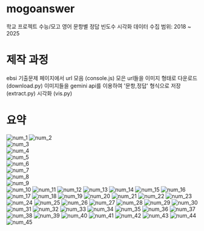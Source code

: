 # mogoanswer
학교 프로젝트
수능/모고 영어 문항별 정답 빈도수 시각화
데이터 수집 범위: 2018 ~ 2025

# 제작 과정
ebsi 기출문제 페이지에서 url 모음 (console.js)
모은 url들을 이미지 형태로 다운로드 (download.py)
이미지들을 gemini api를 이용하여 '문항,정답' 형식으로 저장 (extract.py)
시각화 (vis.py)

# 요약
![num_1](https://github.com/minubyte/mogoanswer/blob/main/ans/vis/num_1.png)
![num_2](https://github.com/minubyte/mogoanswer/blob/main/ans/vis/num_2.png)  
![num_3](https://github.com/minubyte/mogoanswer/blob/main/ans/vis/num_3.png)  
![num_4](https://github.com/minubyte/mogoanswer/blob/main/ans/vis/num_4.png)  
![num_5](https://github.com/minubyte/mogoanswer/blob/main/ans/vis/num_5.png)  
![num_6](https://github.com/minubyte/mogoanswer/blob/main/ans/vis/num_6.png)  
![num_7](https://github.com/minubyte/mogoanswer/blob/main/ans/vis/num_7.png)  
![num_8](https://github.com/minubyte/mogoanswer/blob/main/ans/vis/num_8.png)  
![num_9](https://github.com/minubyte/mogoanswer/blob/main/ans/vis/num_9.png)  
![num_10](https://github.com/minubyte/mogoanswer/blob/main/ans/vis/num_10.png)
![num_11](https://github.com/minubyte/mogoanswer/blob/main/ans/vis/num_11.png)
![num_12](https://github.com/minubyte/mogoanswer/blob/main/ans/vis/num_12.png)
![num_13](https://github.com/minubyte/mogoanswer/blob/main/ans/vis/num_13.png)
![num_14](https://github.com/minubyte/mogoanswer/blob/main/ans/vis/num_14.png)
![num_15](https://github.com/minubyte/mogoanswer/blob/main/ans/vis/num_15.png)
![num_16](https://github.com/minubyte/mogoanswer/blob/main/ans/vis/num_16.png)
![num_17](https://github.com/minubyte/mogoanswer/blob/main/ans/vis/num_17.png)
![num_18](https://github.com/minubyte/mogoanswer/blob/main/ans/vis/num_18.png)
![num_19](https://github.com/minubyte/mogoanswer/blob/main/ans/vis/num_19.png)
![num_20](https://github.com/minubyte/mogoanswer/blob/main/ans/vis/num_20.png)
![num_21](https://github.com/minubyte/mogoanswer/blob/main/ans/vis/num_21.png)
![num_22](https://github.com/minubyte/mogoanswer/blob/main/ans/vis/num_22.png)
![num_23](https://github.com/minubyte/mogoanswer/blob/main/ans/vis/num_23.png)
![num_24](https://github.com/minubyte/mogoanswer/blob/main/ans/vis/num_24.png)
![num_25](https://github.com/minubyte/mogoanswer/blob/main/ans/vis/num_25.png)
![num_26](https://github.com/minubyte/mogoanswer/blob/main/ans/vis/num_26.png)
![num_27](https://github.com/minubyte/mogoanswer/blob/main/ans/vis/num_27.png)
![num_28](https://github.com/minubyte/mogoanswer/blob/main/ans/vis/num_28.png)
![num_29](https://github.com/minubyte/mogoanswer/blob/main/ans/vis/num_29.png)
![num_30](https://github.com/minubyte/mogoanswer/blob/main/ans/vis/num_30.png)
![num_31](https://github.com/minubyte/mogoanswer/blob/main/ans/vis/num_31.png)
![num_32](https://github.com/minubyte/mogoanswer/blob/main/ans/vis/num_32.png)
![num_33](https://github.com/minubyte/mogoanswer/blob/main/ans/vis/num_33.png)
![num_34](https://github.com/minubyte/mogoanswer/blob/main/ans/vis/num_34.png)
![num_35](https://github.com/minubyte/mogoanswer/blob/main/ans/vis/num_35.png)
![num_36](https://github.com/minubyte/mogoanswer/blob/main/ans/vis/num_36.png)
![num_37](https://github.com/minubyte/mogoanswer/blob/main/ans/vis/num_37.png)
![num_38](https://github.com/minubyte/mogoanswer/blob/main/ans/vis/num_38.png)
![num_39](https://github.com/minubyte/mogoanswer/blob/main/ans/vis/num_39.png)
![num_40](https://github.com/minubyte/mogoanswer/blob/main/ans/vis/num_40.png)
![num_41](https://github.com/minubyte/mogoanswer/blob/main/ans/vis/num_41.png)
![num_42](https://github.com/minubyte/mogoanswer/blob/main/ans/vis/num_42.png)
![num_43](https://github.com/minubyte/mogoanswer/blob/main/ans/vis/num_43.png)
![num_44](https://github.com/minubyte/mogoanswer/blob/main/ans/vis/num_44.png)
![num_45](https://github.com/minubyte/mogoanswer/blob/maiasn/ans/vis/num_45.png)